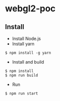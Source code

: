 # webgl2-poc
## Install
- Install Node.js
- Install yarn
```
$ npm install -g yarn
```
- Install and build
```
$ npm install
$ npm run build
```
- Run
```
$ npm run start
```
